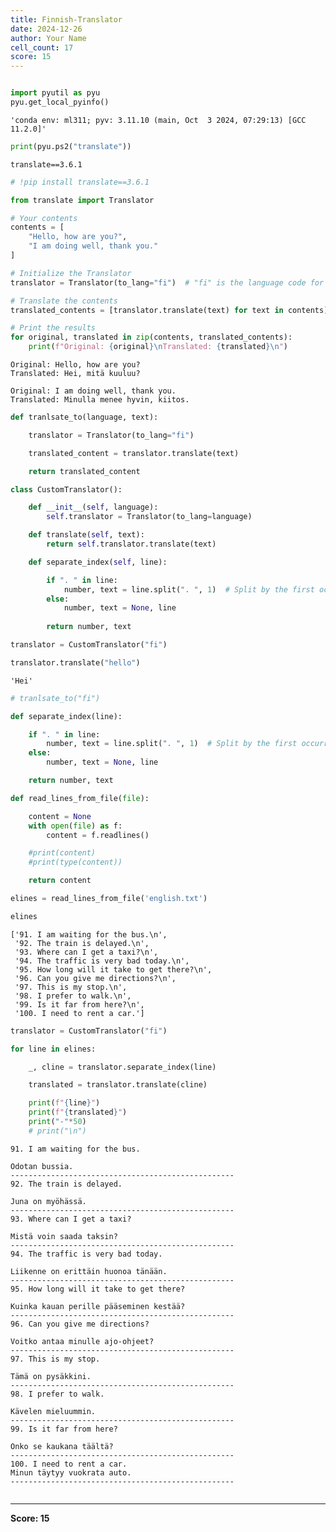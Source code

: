 ```yaml
---
title: Finnish-Translator
date: 2024-12-26
author: Your Name
cell_count: 17
score: 15
---
```


```python

```


```python
import pyutil as pyu
pyu.get_local_pyinfo()
```




    'conda env: ml311; pyv: 3.11.10 (main, Oct  3 2024, 07:29:13) [GCC 11.2.0]'




```python
print(pyu.ps2("translate"))
```

    translate==3.6.1
    



```python
# !pip install translate==3.6.1
```


```python
from translate import Translator

# Your contents
contents = [
    "Hello, how are you?",
    "I am doing well, thank you."
]

# Initialize the Translator
translator = Translator(to_lang="fi")  # "fi" is the language code for Finnish

# Translate the contents
translated_contents = [translator.translate(text) for text in contents]

# Print the results
for original, translated in zip(contents, translated_contents):
    print(f"Original: {original}\nTranslated: {translated}\n")
```

    Original: Hello, how are you?
    Translated: Hei, mitä kuuluu?
    
    Original: I am doing well, thank you.
    Translated: Minulla menee hyvin, kiitos.
    



```python
def tranlsate_to(language, text):

    translator = Translator(to_lang="fi")

    translated_content = translator.translate(text)

    return translated_content
```


```python
class CustomTranslator():

    def __init__(self, language):
        self.translator = Translator(to_lang=language)

    def translate(self, text):
        return self.translator.translate(text)

    def separate_index(self, line):

        if ". " in line:
            number, text = line.split(". ", 1)  # Split by the first occurrence of ". "
        else:
            number, text = None, line
    
        return number, text
```


```python
translator = CustomTranslator("fi")
```


```python
translator.translate("hello")
```




    'Hei'




```python
# tranlsate_to("fi")
```


```python
def separate_index(line):

    if ". " in line:
        number, text = line.split(". ", 1)  # Split by the first occurrence of ". "
    else:
        number, text = None, line

    return number, text
```


```python
def read_lines_from_file(file):

    content = None
    with open(file) as f:
        content = f.readlines()

    #print(content)
    #print(type(content))

    return content
```


```python
elines = read_lines_from_file('english.txt')
```


```python
elines
```




    ['91. I am waiting for the bus.\n',
     '92. The train is delayed.\n',
     '93. Where can I get a taxi?\n',
     '94. The traffic is very bad today.\n',
     '95. How long will it take to get there?\n',
     '96. Can you give me directions?\n',
     '97. This is my stop.\n',
     '98. I prefer to walk.\n',
     '99. Is it far from here?\n',
     '100. I need to rent a car.']




```python
translator = CustomTranslator("fi")
```


```python
for line in elines:

    _, cline = translator.separate_index(line)

    translated = translator.translate(cline)

    print(f"{line}")
    print(f"{translated}")
    print("-"*50)
    # print("\n")
```

    91. I am waiting for the bus.
    
    Odotan bussia.
    --------------------------------------------------
    92. The train is delayed.
    
    Juna on myöhässä.
    --------------------------------------------------
    93. Where can I get a taxi?
    
    Mistä voin saada taksin?
    --------------------------------------------------
    94. The traffic is very bad today.
    
    Liikenne on erittäin huonoa tänään.
    --------------------------------------------------
    95. How long will it take to get there?
    
    Kuinka kauan perille pääseminen kestää?
    --------------------------------------------------
    96. Can you give me directions?
    
    Voitko antaa minulle ajo-ohjeet?
    --------------------------------------------------
    97. This is my stop.
    
    Tämä on pysäkkini.
    --------------------------------------------------
    98. I prefer to walk.
    
    Kävelen mieluummin.
    --------------------------------------------------
    99. Is it far from here?
    
    Onko se kaukana täältä?
    --------------------------------------------------
    100. I need to rent a car.
    Minun täytyy vuokrata auto.
    --------------------------------------------------



```python

```


---
**Score: 15**